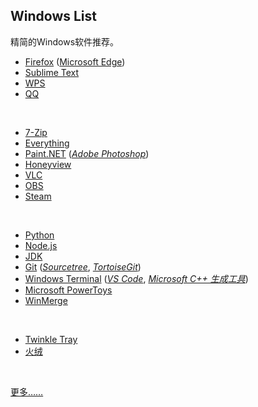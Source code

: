 ## Windows List

精简的Windows软件推荐。

* [Firefox](https://www.mozilla.org/en-US/firefox/all/#product-desktop-release) ([Microsoft Edge](https://www.microsoft.com/zh-cn/edge))
* [Sublime Text](https://www.sublimetext.com)
* [WPS](https://www.wps.cn)
* [QQ](https://im.qq.com)
<br>

* [7-Zip](https://www.7-zip.org)
* [Everything](https://www.voidtools.com/zh-cn/)
* [Paint.NET](https://www.getpaint.net) ([_Adobe Photoshop_](https://www.adobe.com))
* [Honeyview](https://www.bandisoft.com/honeyview)
* [VLC](https://www.videolan.org)
* [OBS](https://obsproject.com)
* [Steam](https://store.steampowered.com)
<br>

* [Python](https://www.python.org)
* [Node.js](https://nodejs.org)
* [JDK](https://www.oracle.com/java/technologies/downloads/)
* [Git](https://git-scm.com) ([_Sourcetree_](https://sourcetreeapp.com), [_TortoiseGit_](https://tortoisegit.org))
* [Windows Terminal](https://github.com/microsoft/terminal) ([_VS Code_](https://code.visualstudio.com), [_Microsoft C++ 生成工具_](https://visualstudio.microsoft.com/zh-hans/visual-cpp-build-tools/))
* [Microsoft PowerToys](https://github.com/microsoft/PowerToys)
* [WinMerge](https://winmerge.org)
<br>

* [Twinkle Tray](https://github.com/xanderfrangos/twinkle-tray)
* [火绒](https://www.huorong.cn)
<br>

[更多……](https://github.com/Awesome-Windows/Awesome)

